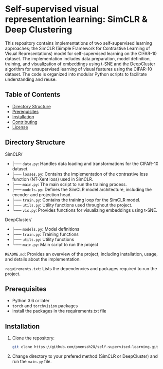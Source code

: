 # Self-supervised visual representation learning: SimCLR & Deep Clustering

This repository contains implementations of two self-supervised learning approaches; the SimCLR (Simple Framework for Contrastive Learning of Visual Representations) model for self-supervised learning on the CIFAR-10 dataset. The implementation includes data preparation, model definition, training, and visualization of embeddings using t-SNE and the DeepCluster algorithm for unsupervised learning of visual features using the CIFAR-10 dataset. The code is organized into modular Python scripts to facilitate understanding and reuse.

## Table of Contents

- [Directory Structure](#directory-structure)
- [Prerequisites](#prerequisites)
- [Installation](#installation)
- [Contributing](#contributing)
- [License](#license)

## Directory Structure

SimCLR/
- ├── `data.py`: Handles data loading and transformations for the CIFAR-10 dataset.
- ├── `losses.py`: Contains the implementation of the contrastive loss function (NT-Xent loss) used in SimCLR.
- ├── `main.py`: The main script to run the training process.
- ├── `models.py`: Defines the SimCLR model architecture, including the encoder and projection head.
- ├── `train.py`: Contains the training loop for the SimCLR model.
- ├── `utils.py`: Utility functions used throughout the project.
- └── `vis.py`: Provides functions for visualizing embeddings using t-SNE.

DeepCluster/
- ├── `models.py`: Model definitions
- ├── `train.py`: Training functions
- ├── `utils.py`: Utility functions
- └── `main.py`: Main script to run the project

`README.md`: Provides an overview of the project, including installation, usage, and details about the implementation.

`requirements.txt`: Lists the dependencies and packages required to run the project.


## Prerequisites

- Python 3.6 or later
- `torch` and `torchvision` packages
- Install the packages in the requirements.txt file

## Installation

1. Clone the repository:
   ```bash
   git clone https://github.com/pmensah28/self-supervised-learning.git

   ```
2. Change directory to your prefered method (SimCLR or DeepCluster) and run the `main.py` file.

